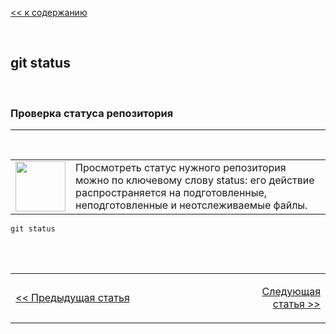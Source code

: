 [<< к содержанию](readme.md)

<br>

## git status
<br>

### Проверка статуса репозитория
***
<br>

<table border="0" bordercolor="white">
  <tr>
   <td width="18%" valign="top" align="left"><img src="https://img.icons8.com/dotty/80/000000/ok.png" width=80/></td>
    <td>Просмотреть статус нужного репозитория можно по ключевому слову status: его действие распространяется на подготовленные, неподготовленные и неотслеживаемые файлы.</td>
  </tr>
  </table>


<!---![Add git command](https://img.icons8.com/ios-filled/50/000000/plus-2-math.png) 
-->


    git status




<br><br>

<table  border="0" bordercolor="white">
  <tr>
    <td width=50%>

[<< Предыдущая статья](/03-add.md) 
    
</th>
    <td width=22%></td>
    <td align='right'>
    
[Следующая статья >>](/05-commit.md)</td>
 
  </tr>
  </table>